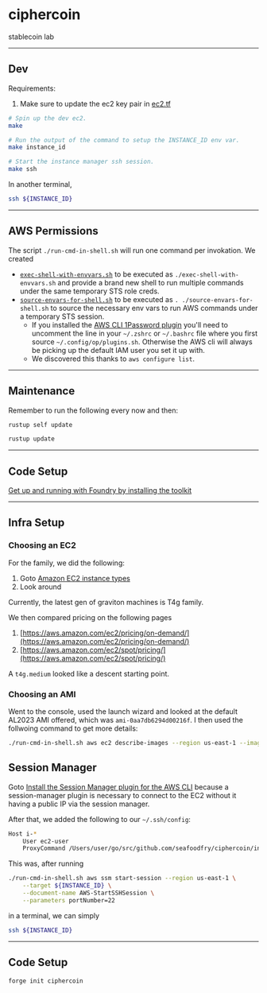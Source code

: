 # ciphercoin
stablecoin lab

---
## Dev


Requirements:
1. Make sure to update the ec2 key pair in [ec2.tf](./ec2.tf)

```bash
# Spin up the dev ec2.
make

# Run the output of the command to setup the INSTANCE_ID env var.
make instance_id

# Start the instance manager ssh session.
make ssh
```

In another terminal,
```bash
ssh ${INSTANCE_ID}
```

---
## AWS Permissions

The script `./run-cmd-in-shell.sh` will run one command per invokation.
We created
- [`exec-shell-with-envvars.sh`](./exec-shell-with-envvars.sh) to be executed as `./exec-shell-with-envvars.sh` and provide a brand new shell to run multiple commands under the same temporary STS role creds.
- [`source-envars-for-shell.sh`](./source-envars-for-shell.sh) to be executed as `. ./source-envars-for-shell.sh` to source the necessary env vars to run AWS commands under a temporary STS session.
    - If you installed the [AWS CLI 1Password plugin](https://developer.1password.com/docs/cli/shell-plugins/aws/) you'll need to uncomment the line in your `~/.zshrc` or `~/.bashrc` file where you first source `~/.config/op/plugins.sh`. Otherwise the AWS cli will always be picking up the default IAM user you set it up with.
    - We discovered this thanks to `aws configure list`.


---
## Maintenance

Remember to run the following every now and then:

```bash
rustup self update

rustup update
```

---
## Code Setup

[Get up and running with Foundry by installing the toolkit](https://getfoundry.sh/introduction/installation/)



---
## Infra Setup

### Choosing an EC2

For the family, we did the following:
1. Goto [Amazon EC2 instance types](https://aws.amazon.com/ec2/instance-types/)
1. Look around

Currently, the latest gen of graviton machines is T4g family.

We then compared pricing on the following pages
1. [https://aws.amazon.com/ec2/pricing/on-demand/](https://aws.amazon.com/ec2/pricing/on-demand/)
1. [https://aws.amazon.com/ec2/spot/pricing/](https://aws.amazon.com/ec2/spot/pricing/)

A `t4g.medium` looked like a descent starting point.

### Choosing an AMI

Went to the console, used the launch wizard and looked at the default AL2023 AMI offered, which was `ami-0aa7db6294d00216f`.
I then used the follwoing command to get more details:

```bash
./run-cmd-in-shell.sh aws ec2 describe-images --region us-east-1 --image-ids ami-0aa7db6294d00216f
```

## Session Manager

Goto
[Install the Session Manager plugin for the AWS CLI](https://docs.aws.amazon.com/systems-manager/latest/userguide/session-manager-working-with-install-plugin.html)
because a session-manager plugin is necessary to connect to the EC2 without it having a public IP
via the session manager.

After that, we added the following to our `~/.ssh/config`:

```bash
Host i-*
    User ec2-user
    ProxyCommand /Users/user/go/src/github.com/seafoodfry/ciphercoin/infra/run-cmd-in-shell.sh aws ssm start-session --region us-east-1 --target %h --document-name AWS-StartSSHSession --parameters 'portNumber=%p'
```

This was, after running

```bash
./run-cmd-in-shell.sh aws ssm start-session --region us-east-1 \
    --target ${INSTANCE_ID} \
    --document-name AWS-StartSSHSession \
    --parameters portNumber=22
```

in a terminal, we can simply

```bash
ssh ${INSTANCE_ID}
```

---
## Code Setup

```bash
forge init ciphercoin
```